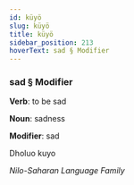 ```yaml
---
id: küyö
slug: küyö
title: küyö
sidebar_position: 213
hoverText: sad § Modifier
---
```


### sad § Modifier

**Verb**: to be sad

**Noun**: sadness

**Modifier**: sad

Dholuo kuyo 

*Nilo-Saharan Language Family*